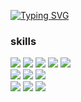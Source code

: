 <a href="https://git.io/typing-svg"><img src="https://readme-typing-svg.demolab.com?font=Handjet&weight=600&size=50&duration=3500&pause=3000&color=46A0F7&center=true&vCenter=true&width=435&height=100&lines=Hello%2C+I'm+miji+%F0%9F%99%82" alt="Typing SVG" /></a>
<div style={display: flex; flex-direction: column; align-items: center; justify-content: center;}> 
 

### skills
 <div style={display: flex; flex-direction: column;}>
  <div style={display: flex;}>
    <img src="https://img.shields.io/badge/Next.Js-000000?style=flat&logo=Next.Js&logoColor=white"/>
    <img src="https://img.shields.io/badge/React-61DAFB?style=flat&logo=React&logoColor=white"/>
    <img src="https://img.shields.io/badge/Recoil-3578E5?style=flat&logo=Recoil&logoColor=white"/>
    <img src="https://img.shields.io/badge/styledcomponents-DB7093?style=flat&logo=styledcomponents&logoColor=white"/>
    <img src="https://img.shields.io/badge/Vercel-000000?style=flat&logo=Vercel&logoColor=white"/>
  </div>
   <div style={display: flex;}>
    <img src="https://img.shields.io/badge/Node.Js-339933?style=flat&logo=Node.Js&logoColor=white"/>
    <img src="https://img.shields.io/badge/Vue.js-4FC08D?style=flat&logo=Vue.js&logoColor=white"/>
    <img src="https://img.shields.io/badge/Axios-5A29E4?style=flat&logo=Axios&logoColor=white"/>
  </div>
   <div style={display: flex;}>
    <img src="https://img.shields.io/badge/Javascript-F7DF1E?style=flat&logo=Javascript&logoColor=white"/>
    <img src="https://img.shields.io/badge/HTML-E34F26?style=flat&logo=HTML&logoColor=white"/>
    <img src="https://img.shields.io/badge/CSS-1572B6?style=flat&logo=CSS&logoColor=white"/>
  </div>
</div>

</div>



<!--
**miji7575/miji7575** is a ✨ _special_ ✨ repository because its `README.md` (this file) appears on your GitHub profile.

Here are some ideas to get you started:

- 🔭 I’m currently working on ...
- 🌱 I’m currently learning ...
- 👯 I’m looking to collaborate on ...
- 🤔 I’m looking for help with ...
- 💬 Ask me about ...
- 📫 How to reach me: ...
- 😄 Pronouns: ...
- ⚡ Fun fact: ...
-->
